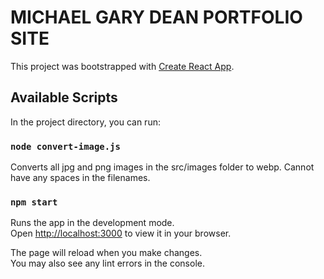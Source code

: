 # MICHAEL GARY DEAN PORTFOLIO SITE

This project was bootstrapped with [Create React App](https://github.com/facebook/create-react-app).

## Available Scripts

In the project directory, you can run:

### `node convert-image.js`

Converts all jpg and png images in the src/images folder to webp. Cannot have any spaces in the filenames.

### `npm start`

Runs the app in the development mode.\
Open [http://localhost:3000](http://localhost:3000) to view it in your browser.

The page will reload when you make changes.\
You may also see any lint errors in the console.
